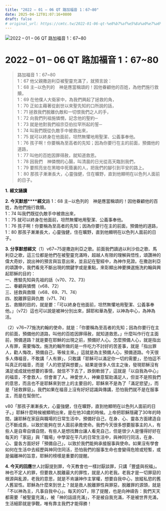 ```yaml
---
title: "2022 – 01 – 06 QT 路加福音 1：67~80"
date: 2025-04-12T01:07:16+0800
draft: false
# original_url: https://cmtc.tw/2022-01-06-qt-%e8%b7%af%e5%8a%a0%e7%a6%8f%e9%9f%b3-1%ef%bc%9a6780
---
```


![2022 – 01 – 06 QT 路加福音 1：67\~80](/images/qt.jpg   "2022 – 01 – 06 QT 路加福音 1：67\~80")

# 2022 – 01 – 06 QT 路加福音 1：67\~80

> 路加福音 1：67\~80  
> 1：67 他父親撒迦利亞被聖靈充滿了，就預言說：  
> 1：68 主─以色列的　神是應當稱頌的！因他眷顧他的百姓，為他們施行救贖，  
> 1：69 在他僕人大衛家中，為我們興起了拯救的角，  
> 1：70 正如主藉著從創世以來聖先知的口所說的話，  
> 1：71 拯救我們脫離仇敵和一切恨我們之人的手，  
> 1：72 向我們列祖施憐憫，記念他的聖約─  
> 1：73 就是他對我們祖宗亞伯拉罕所起的誓─  
> 1：74 叫我們既從仇敵手中被救出來，  
> 1：75 就可以終身在他面前，坦然無懼地用聖潔、公義事奉他。  
> 1：76 孩子啊！你要稱為至高者的先知；因為你要行在主的前面，預備他的道路，  
> 1：77 叫他的百姓因罪得赦，就知道救恩。  
> 1：78 因我們　神憐憫的心腸，叫清晨的日光從高天臨到我們，  
> 1：79 要照亮坐在黑暗中死蔭裏的人，把我們的腳引到平安的路上。  
> 1：80 那孩子漸漸長大，心靈強健，住在曠野，直到他顯明在以色列人面前的日子。

**1.** **經文誦讀**

**2. 今天默想****經文**路 1：68 主─以色列的　神是應當稱頌的！因他眷顧他的百姓，為他們施行救贖。  
1：74 叫我們既從仇敵手中被救出來，  
1：75 就可以終身在他面前，坦然無懼地用聖潔、公義事奉他。  
1：76 孩子啊！你要稱為至高者的先知；因為你要行在主的前面，預備他的道路，  
1：80 那孩子漸漸長大，心靈強健，住在曠野，直到他顯明在以色列人面前的日子。

**3. 分享默想經文**（1）v67\~75是撒迦利亞之歌。前面我們讀過以利沙伯之歌、馬利亞之歌，這三位都是他們在被聖靈充滿時，超越人有限的理解與悟性，頌讚神的偉大奇妙，說出神的預言與旨意出來，並且記在聖經中，為神作見證。在撒迦利亞的頌讚中，我們看見不斷出現的關鍵字或是重點，來彰顯出神要揀選施洗約翰與興起耶穌的目的：  
一、應驗先知與先祖的話（v70、72、73）  
二、眷顧與憐憫（v68、72）  
三、拯救與救贖（v68、69、71、74）  
四、脫離罪惡與仇敵（v71、74）  
五、救贖的目的，就是要：「可以終身在他面前，坦然無懼地用聖潔、公義事奉他。」（v72）這也可以說是被神分別出來，歸耶和華為聖，以神為中心，為神為活。

（2）v76\~77施洗約翰的使命，就是：「你要稱為至高者的先知；因為你要行在主的前面，預備他的道路，叫他的百姓因罪得赦，就知道救恩。」什麼叫作行在主面前，預備道路？就是要在耶穌的出現之前，預備好人心。怎麼預備人心，就是指出人有罪，需要悔改。施洗約翰所做的是一件吃力不討好的苦差事，就是「指出罪人，勸人悔改，預備自己，等候主來。」這就是為主預備人心，預備道路。今天很多人傳福音，不敢講「人有罪」，只敢講「耶穌可以滿足你一切的需要」，恐怕這不叫真正的福音，而是「人的慾望與想要」。結果是很多人信主之後，發現耶穌沒有滿足或成就他想要的事情，就信不下去了，跌倒軟弱了，這就是「以自我為中心」的福音，不會救人，但會害了人。神愛世人，神樂意幫助滿足人，但並不是照我們的意思，而且也不是耶穌來到世上的主要目的，耶穌來不是為了「滿足慾望」，而是「拯救罪惡」。我們如果在福音上沒有好好認識與傳講，恐怕我們就不是在服事主，而是在幫倒忙。

v80「那孩子漸漸長大，心靈強健，住在曠野，直到他顯明在以色列人面前的日子。」耶穌什麼時候被顯明出來，是在他30歲的時候。上帝把耶穌隱藏了30年的時間，讓耶穌在家庭與職場的日常生活中，預備好自己，在身、心、靈各方面建造自己不斷成長，以致於能夠在世人面前承擔使命。我們今天很多想要服事主的人，有些人是自卑自憐自閉，有些人是想找舞台讓人看見自己，但是很少人是懂得好好在每天的「家庭」與「職場」中學習在平凡的日常生活中，與神同行同活，在身、心、靈各方面好好「預備自己」，以致於我們能夠承接服事與使命。如果沒有學會如何在生活中去經歷與神同住同活，恐怕我們的服事生命也會變得危險或短暫，或是偏離神的旨意，耶穌的榜樣是重要的提醒。

**4. 今天的回應**世人討厭提到罪，今天教會也一樣討厭談罪，只講「豐盛與祝福」。神也不定人的罪，但要救人脫離最大的罪性，就是人的老我。老我才是一切罪惡的根源與亂源，老我的意思，就是不肯讓神作主掌權，想要自我中心，放縱私慾的舊人舊習性。耶穌為什麼來到世上？就是救人脫離罪性與罪惡，脫離罪的源頭，就是「不以神為主，凡事自我中心」。每天的QT，除了提醒，也是向神禱告：我們天天都需要「被聖靈充滿」，被「神的話語充滿」，不是被自我充滿，不是被世界充滿，生活細節就是爭戰，唯有靠主我們才能得勝！